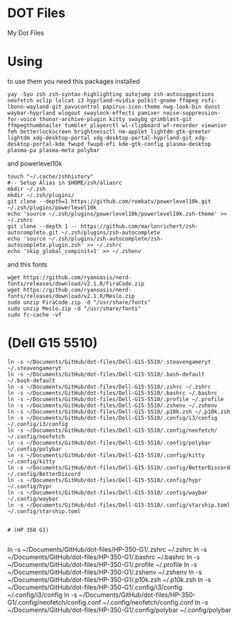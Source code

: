 # DOT Files
My Dot Files


 # Using


 to use them you need this packages installed 


`yay -Syu zsh zsh-syntax-highlighting autojump zsh-autosuggestions neofetch xclip lolcat i3 hyprland-nvidia polkit-gnome ffmpeg rofi-lbonn-wayland-git pavucontrol papirus-icon-theme nwg-look-bin dunst waybar-hyprland wlogout swaylock-effects pamixer noise-suppression-for-voice thunar-archive-plugin kitty swaybg grimblast-git ffmpegthumbnailer tumbler playerctl wl-clipboard wf-recorder viewnior feh betterlockscreen brightnessctl nm-applet lightdm-gtk-greeter lightdm xdg-desktop-portal xdg-desktop-portal-hyprland-git xdg-desktop-portal-kde fwupd fwupd-efi kde-gtk-config plasma-desktop plasma-pa plasma-meta polybar`


 and powerlevel10k


```
touch "~/.cache/zshhistory"
#-- Setup Alias in $HOME/zsh/aliasrc
mkdir ~/.zsh
mkdir ~/.zsh/plugins/
git clone --depth=1 https://github.com/romkatv/powerlevel10k.git ~/.zsh/plugins/powerlevel10k
echo 'source ~/.zsh/plugins/powerlevel10k/powerlevel10k.zsh-theme' >> ~/.zshrc
git clone --depth 1 -- https://github.com/marlonrichert/zsh-autocomplete.git ~/.zsh/plugins/zsh-autocomplete
echo 'source ~/.zsh/plugins/zsh-autocomplete/zsh-autocomplete.plugin.zsh' >> ~/.zshrc
echo 'skip_global_compinit=1' >> ~/.zshenv
```


and this fonts


```
wget https://github.com/ryanoasis/nerd-fonts/releases/download/v2.1.0/FiraCode.zip
wget https://github.com/ryanoasis/nerd-fonts/releases/download/v2.1.0/Meslo.zip
sudo unzip FiraCode.zip -d "/usr/share/fonts"
sudo unzip Meslo.zip -d "/usr/share/fonts"
sudo fc-cache -vf
```


# (Dell G15 5510)


```
ln -s ~/Documents/GitHub/dot-files/Dell-G15-5510/.steavengameryt ~/.steavengameryt
ln -s ~/Documents/GitHub/dot-files/Dell-G15-5510/.bash-default ~/.bash-default
ln -s ~/Documents/GitHub/dot-files/Dell-G15-5510/.zshrc ~/.zshrc
ln -s ~/Documents/GitHub/dot-files/Dell-G15-5510/.bashrc ~/.bashrc
ln -s ~/Documents/GitHub/dot-files/Dell-G15-5510/.profile ~/.profile
ln -s ~/Documents/GitHub/dot-files/Dell-G15-5510/.zshenv ~/.zshenv
ln -s ~/Documents/GitHub/dot-files/Dell-G15-5510/.p10k.zsh ~/.p10k.zsh
ln -s ~/Documents/GitHub/dot-files/Dell-G15-5510/.config/i3/config ~/.config/i3/config
ln -s ~/Documents/GitHub/dot-files/Dell-G15-5510/.config/neofetch/ ~/.config/neofetch
ln -s ~/Documents/GitHub/dot-files/Dell-G15-5510/.config/polybar ~/.config/polybar
ln -s ~/Documents/GitHub/dot-files/Dell-G15-5510/.config/kitty ~/.config/kitty
ln -s ~/Documents/GitHub/dot-files/Dell-G15-5510/.config/BetterDiscord ~/.config/BetterDiscord
ln -s ~/Documents/GitHub/dot-files/Dell-G15-5510/.config/hypr ~/.config/hypr
ln -s ~/Documents/GitHub/dot-files/Dell-G15-5510/.config/waybar ~/.config/waybar
ln -s ~/Documents/GitHub/dot-files/Dell-G15-5510/.config/starship.toml ~/.config/starship.toml


# (HP 350 G1)


```
ln -s ~/Documents/GitHub/dot-files/HP-350-G1/.zshrc ~/.zshrc
ln -s ~/Documents/GitHub/dot-files/HP-350-G1/.bashrc ~/.bashrc
ln -s ~/Documents/GitHub/dot-files/HP-350-G1/.profile ~/.profile
ln -s ~/Documents/GitHub/dot-files/HP-350-G1/.zshenv ~/.zshenv
ln -s ~/Documents/GitHub/dot-files/HP-350-G1/.p10k.zsh ~/.p10k.zsh
ln -s ~/Documents/GitHub/dot-files/HP-350-G1/.config/i3/config ~/.config/i3/config
ln -s ~/Documents/GitHub/dot-files/HP-350-G1/.config/neofetch/config.conf ~/.config/neofetch/config.conf
ln -s ~/Documents/GitHub/dot-files/HP-350-G1/.config/polybar ~/.config/polybar
```
